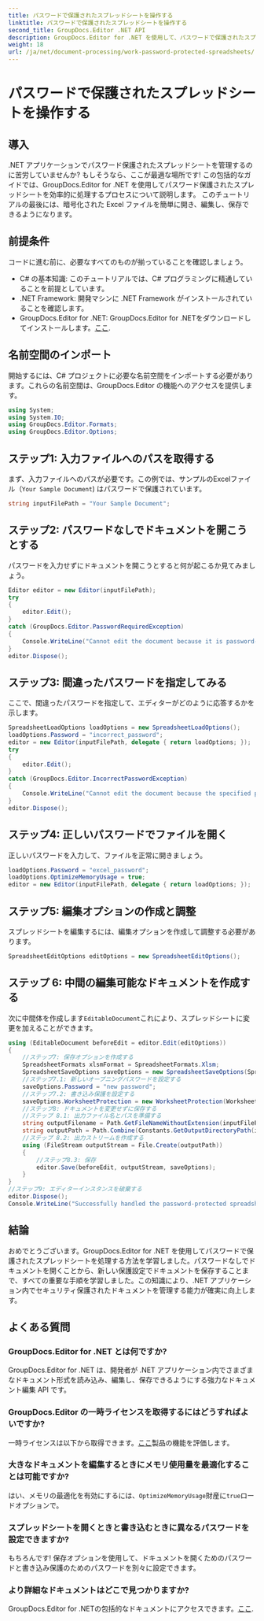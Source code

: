 ```yaml
---
title: パスワードで保護されたスプレッドシートを操作する
linktitle: パスワードで保護されたスプレッドシートを操作する
second_title: GroupDocs.Editor .NET API
description: GroupDocs.Editor for .NET を使用して、パスワードで保護されたスプレッドシートを処理する方法を学びます。この詳細なガイドでは、安全な Excel ファイルを開いて保存するまでの手順を説明します。
weight: 18
url: /ja/net/document-processing/work-password-protected-spreadsheets/
---
```


# パスワードで保護されたスプレッドシートを操作する

## 導入
.NET アプリケーションでパスワード保護されたスプレッドシートを管理するのに苦労していませんか? もしそうなら、ここが最適な場所です! この包括的なガイドでは、GroupDocs.Editor for .NET を使用してパスワード保護されたスプレッドシートを効率的に処理するプロセスについて説明します。 このチュートリアルの最後には、暗号化された Excel ファイルを簡単に開き、編集し、保存できるようになります。
## 前提条件
コードに進む前に、必要なすべてのものが揃っていることを確認しましょう。
- C# の基本知識: このチュートリアルでは、C# プログラミングに精通していることを前提としています。
- .NET Framework: 開発マシンに .NET Framework がインストールされていることを確認します。
-  GroupDocs.Editor for .NET: GroupDocs.Editor for .NETをダウンロードしてインストールします。[ここ](https://releases.groupdocs.com/editor/net/).
## 名前空間のインポート
開始するには、C# プロジェクトに必要な名前空間をインポートする必要があります。これらの名前空間は、GroupDocs.Editor の機能へのアクセスを提供します。
```csharp
using System;
using System.IO;
using GroupDocs.Editor.Formats;
using GroupDocs.Editor.Options;
```
## ステップ1: 入力ファイルへのパスを取得する
まず、入力ファイルへのパスが必要です。この例では、サンプルのExcelファイル（`Your Sample Document`) はパスワードで保護されています。
```csharp
string inputFilePath = "Your Sample Document";
```
## ステップ2: パスワードなしでドキュメントを開こうとする
パスワードを入力せずにドキュメントを開こうとすると何が起こるか見てみましょう。
```csharp
Editor editor = new Editor(inputFilePath);
try
{
    editor.Edit();
}
catch (GroupDocs.Editor.PasswordRequiredException)
{
    Console.WriteLine("Cannot edit the document because it is password-protected. A password is required.");
}
editor.Dispose();
```
## ステップ3: 間違ったパスワードを指定してみる
ここで、間違ったパスワードを指定して、エディターがどのように応答するかを示します。
```csharp
SpreadsheetLoadOptions loadOptions = new SpreadsheetLoadOptions();
loadOptions.Password = "incorrect_password";
editor = new Editor(inputFilePath, delegate { return loadOptions; });
try
{
    editor.Edit();
}
catch (GroupDocs.Editor.IncorrectPasswordException)
{
    Console.WriteLine("Cannot edit the document because the specified password is incorrect.");
}
editor.Dispose();
```
## ステップ4: 正しいパスワードでファイルを開く
正しいパスワードを入力して、ファイルを正常に開きましょう。
```csharp
loadOptions.Password = "excel_password";
loadOptions.OptimizeMemoryUsage = true;
editor = new Editor(inputFilePath, delegate { return loadOptions; });
```
## ステップ5: 編集オプションの作成と調整
スプレッドシートを編集するには、編集オプションを作成して調整する必要があります。
```csharp
SpreadsheetEditOptions editOptions = new SpreadsheetEditOptions();
```
## ステップ 6: 中間の編集可能なドキュメントを作成する
次に中間体を作成します`EditableDocument`これにより、スプレッドシートに変更を加えることができます。
```csharp
using (EditableDocument beforeEdit = editor.Edit(editOptions))
{
    //ステップ7: 保存オプションを作成する
    SpreadsheetFormats xlsmFormat = SpreadsheetFormats.Xlsm;
    SpreadsheetSaveOptions saveOptions = new SpreadsheetSaveOptions(SpreadsheetFormats.Xlsm);
    //ステップ7.1: 新しいオープニングパスワードを設定する
    saveOptions.Password = "new password";
    //ステップ7.2: 書き込み保護を設定する
    saveOptions.WorksheetProtection = new WorksheetProtection(WorksheetProtectionType.All, "write password");
    //ステップ8: ドキュメントを変更せずに保存する
    //ステップ 8.1: 出力ファイル名とパスを準備する
    string outputFilename = Path.GetFileNameWithoutExtension(inputFilePath) + "." + xlsmFormat.Extension;
    string outputPath = Path.Combine(Constants.GetOutputDirectoryPath(inputFilePath), outputFilename);
    //ステップ 8.2: 出力ストリームを作成する
    using (FileStream outputStream = File.Create(outputPath))
    {
        //ステップ8.3: 保存
        editor.Save(beforeEdit, outputStream, saveOptions);
    }
}
//ステップ9: エディターインスタンスを破棄する
editor.Dispose();
Console.WriteLine("Successfully handled the password-protected spreadsheet. Editor instance has been disposed: {0}", editor.IsDisposed ? "Yes" : "No");
```
## 結論
おめでとうございます。GroupDocs.Editor for .NET を使用してパスワードで保護されたスプレッドシートを処理する方法を学習しました。パスワードなしでドキュメントを開くことから、新しい保護設定でドキュメントを保存することまで、すべての重要な手順を学習しました。この知識により、.NET アプリケーション内でセキュリティ保護されたドキュメントを管理する能力が確実に向上します。
## よくある質問
### GroupDocs.Editor for .NET とは何ですか?
GroupDocs.Editor for .NET は、開発者が .NET アプリケーション内でさまざまなドキュメント形式を読み込み、編集し、保存できるようにする強力なドキュメント編集 API です。
### GroupDocs.Editor の一時ライセンスを取得するにはどうすればよいですか?
一時ライセンスは以下から取得できます。[ここ](https://purchase.groupdocs.com/temporary-license/)製品の機能を評価します。
### 大きなドキュメントを編集するときにメモリ使用量を最適化することは可能ですか?
はい、メモリの最適化を有効にするには、`OptimizeMemoryUsage`財産に`true`ロードオプションで。
### スプレッドシートを開くときと書き込むときに異なるパスワードを設定できますか?
もちろんです! 保存オプションを使用して、ドキュメントを開くためのパスワードと書き込み保護のためのパスワードを別々に設定できます。
### より詳細なドキュメントはどこで見つかりますか?
 GroupDocs.Editor for .NETの包括的なドキュメントにアクセスできます。[ここ](https://tutorials.groupdocs.com/editor/net/).